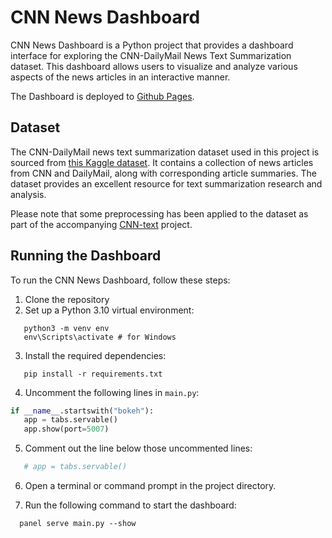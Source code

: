 # CNN News Dashboard

CNN News Dashboard is a Python project that provides a dashboard interface for exploring the CNN-DailyMail News Text Summarization dataset. This dashboard allows users to visualize and analyze various aspects of the news articles in an interactive manner.

The Dashboard is deployed to [Github Pages](https://rombeii.github.io/CNN-news-dashboard/app/main.html).

## Dataset

The CNN-DailyMail news text summarization dataset used in this project is sourced from [this Kaggle dataset](https://www.kaggle.com/datasets/gowrishankarp/newspaper-text-summarization-cnn-dailymail). It contains a collection of news articles from CNN and DailyMail, along with corresponding article summaries. The dataset provides an excellent resource for text summarization research and analysis.

Please note that some preprocessing has been applied to the dataset as part of the accompanying [CNN-text](https://github.com/rombeii/CNN-text) project.

## Running the Dashboard

To run the CNN News Dashboard, follow these steps:

1. Clone the repository
2. Set up a Python 3.10 virtual environment:
```shell
   python3 -m venv env
   env\Scripts\activate # for Windows
```
3. Install the required dependencies:
```shell
   pip install -r requirements.txt
```
4. Uncomment the following lines in `main.py`:
```python
if __name__.startswith("bokeh"):
   app = tabs.servable()
   app.show(port=5007)
```
5. Comment out the line below those uncommented lines:   
```python
   # app = tabs.servable()
```
6.  Open a terminal or command prompt in the project directory.
    
7.  Run the following command to start the dashboard:
 ```shell
   panel serve main.py --show
```